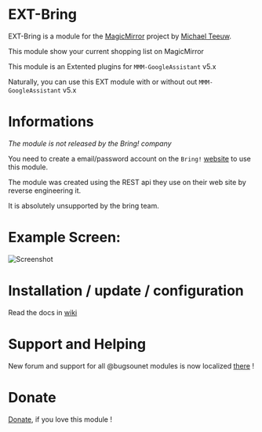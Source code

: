# EXT-Bring

EXT-Bring is a module for the [MagicMirror](https://github.com/MichMich/MagicMirror) project by [Michael Teeuw](https://github.com/MichMich).

This module show your current shopping list on MagicMirror

This module is an Extented plugins for `MMM-GoogleAssistant` v5.x

Naturally, you can use this EXT module with or without out `MMM-GoogleAssistant` v5.x

# Informations

*The module is not released by the Bring! company*

You need to create a email/password account on the `Bring!` [website](https://web.getbring.com/) to use this module.

The module was created using the REST api they use on their web site by reverse engineering it.

It is absolutely unsupported by the bring team.

# Example Screen:
![Screenshot](Screenshot.JPG)

# Installation / update / configuration
Read the docs in [wiki](https://wiki.bugsounet.fr/EXT-Bring)

# Support and Helping
New forum and support for all @bugsounet modules is now localized [there](https://forum.bugsounet.fr) !
 
# Donate
 [Donate](https://www.paypal.com/cgi-bin/webscr?cmd=_s-xclick&hosted_button_id=TTHRH94Y4KL36&source=url), if you love this module !
